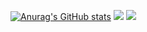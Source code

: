 [![Anurag's GitHub stats](https://github-readme-stats.vercel.app/api?username=taurus366)](https://github.com/anuraghazra/github-readme-stats)
![](https://raw.githubusercontent.com/taurus366/github-stats/master/generated/overview.svg#gh-dark-mode-only)
![](https://raw.githubusercontent.com/taurus366/github-stats/master/generated/overview.svg#gh-light-mode-only)
